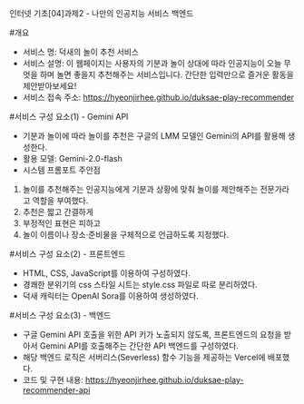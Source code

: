 인터넷 기초[04]과제2 - 나만의 인공지능 서비스 백엔드

#개요
- 서비스 명: 덕새의 놀이 추천 서비스
- 서비스 설명: 이 웹페이지는 사용자의 기분과 놀이 상대에 따라 인공지능이 오늘 무엇을 하며 놀면 좋을지 추천해주는 서비스입니다. 간단한 입력만으로 즐거운 활동을 제안받아보세요!
- 서비스 접속 주소: https://hyeonjirhee.github.io/duksae-play-recommender

#서비스 구성 요소(1) - Gemini API
- 기분과 놀이에 따라 놀이를 추천은 구글의 LMM 모델인 Gemini의 API를 활용해 생성한다.
- 활용 모델: Gemini-2.0-flash
- 시스템 프롬포트 주안점
1) 놀이를 추천해주는 인공지능에게 기분과 상황에 맞춰 놀이를 제안해주는 전문가라고 역할을 부여했다.
2) 추천은 짧고 간결하게
3) 부정적인 표현은 피하고
4) 놀이 이름이나 장소·준비물을 구체적으로 언급하도록 지정했다.

#서비스 구성 요소(2) - 프론트엔드
- HTML, CSS, JavaScript를 이용하여 구성하였다.
- 경쾌한 분위기의 css 스타일 시트는 style.css 파일로 따로 분리하였다.
- 덕새 캐릭터는 OpenAI Sora를 이용하여 생성하였다.

#서비스 구성 요소(3) - 백엔드
- 구글 Gemini API 호출을 위한 API 키가 노출되지 않도록, 프론트엔드의 요청을 받아서 Gemini API를 호출해주는 간단한 API 백엔드를 구성하였다.
- 해당 백엔드 로직은 서버리스(Severless) 함수 기능을 제공하는 Vercel에 배포했다.
- 코드 및 구현 내용: https://hyeonjirhee.github.io/duksae-play-recommender-api